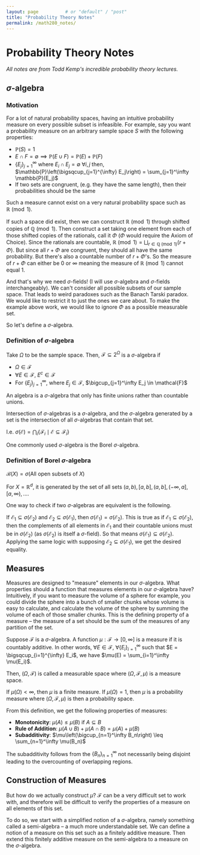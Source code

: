 ```yaml
---
layout: page          # or "default" / "post"
title: "Probability Theory Notes"
permalink: /math280_notes/
---
```


# Probability Theory Notes

*All notes are from Todd Kemp's incredible probability theory lectures.*

## $\sigma$-algebra

### Motivation

For a lot of natural probability spaces, having an intuitive probability measure on every possible subset is infeasible. For example, say you want a probability measure on an arbitrary sample space $S$ with the following properties:

- $\mathbb{P}(S) = 1$
- $E \cap F = \emptyset \implies \mathbb{P}(E \cup F) = \mathbb{P}(E) + \mathbb{P}(F)$
- $\{E_j\}_{j=1}^{\infty}$ where $E_i \cap E_j = \emptyset$ $\forall i, j$ then, $\mathbb{P}\left(\bigsqcup_{j=1}^{\infty} E_j\right) = \sum_{j=1}^\infty \mathbb{P}(E_j)$
- If two sets are congruent, (e.g. they have the same length), then their probabilities should be the same

Such a measure cannot exist on a very natural probability space such as $\mathbb{R} \pmod{1}$.

If such a space did exist, then we can construct $\mathbb{R} \pmod{1}$ through shifted copies of $\mathbb{Q} \pmod{1}$. Then construct a set taking one element from each of those shifted copies of the rationals, call it $\Phi$ ($\Phi$ would require the Axiom of Choice). Since the rationals are countable, $\mathbb{R} \pmod{1} = \bigsqcup_{r \in \mathbb{Q} \pmod{1}} (r + \Phi)$. But since all $r + \Phi$ are congruent, they should all have the same probability. But there's also a countable number of $r + \Phi$'s. So the measure of $r+\Phi$ can either be $0$ or $\infty$ meaning the measure of $\mathbb{R} \pmod{1}$ cannot equal $1$.

And that's why we need $\sigma$-fields! (I will use $\sigma$-algebra and $\sigma$-fields interchangeably). We can't consider all possible subsets of our sample space. That leads to weird paradoxes such as the Banach Tarski paradox. We would like to restrict it to just the ones we care about. To make the example above work, we would like to ignore $\Phi$ as a possible measurable set.

So let's define a $\sigma$-algebra.

### Definition of $\sigma$-algebra

Take $\Omega$ to be the sample space. Then, $\mathcal{F} \subseteq 2^\Omega$ is a $\sigma$-algebra if

- $\Omega \in \mathcal{F}$
- $\forall E \in \mathcal{F}$, $E^c \in \mathcal{F}$
- For $\{E_j\}_{j=1}^\infty$, where $E_j \in \mathcal{F}$, $\bigcup_{j=1}^\infty E_j \in \mathcal{F}$

An algebra is a $\sigma$-algebra that only has finite unions rather than countable unions.

Intersection of $\sigma$-algebras is a $\sigma$-algebra, and the $\sigma$-algebra generated by a set is the intersection of all $\sigma$-algebras that contain that set.

I.e. $\sigma(\mathcal{E}) = \bigcap_i \left\{\mathcal{F}_i \mid \mathcal{E} \subseteq \mathcal{F}_i\right\}$

One commonly used $\sigma$-algebra is the Borel $\sigma$-algebra.

### Definition of Borel $\sigma$-algebra

$\mathcal{B}(X) = \sigma(\text{All open subsets of } X)$

For $X = \mathbb{R}^d$, it is generated by the set of all sets $(a, b), [a, b], (a, b], (-\infty, a], [a, \infty), \ldots$.

One way to check if two $\sigma$-algebras are equivalent is the following.

If $\mathcal{E}_1 \subseteq \sigma(\mathcal{E}_2)$ and $\mathcal{E}_2 \subseteq \sigma(\mathcal{E}_1)$, then $\sigma(\mathcal{E}_1) = \sigma(\mathcal{E}_2)$. This is true as if $\mathcal{E}_1 \subseteq \sigma(\mathcal{E}_2)$, then the complements of all elements in $\mathcal{E}_1$ and their countable unions must be in $\sigma(\mathcal{E}_2)$ (as $\sigma(\mathcal{E}_2)$ is itself a $\sigma$-field). So that means $\sigma(\mathcal{E}_1) \subseteq \sigma(\mathcal{E}_2)$. Applying the same logic with supposing $\mathcal{E}_2 \subseteq \sigma(\mathcal{E}_1)$, we get the desired equality.

## Measures

Measures are designed to "measure" elements in our $\sigma$-algebra. What properties should a function that measures elements in our $\sigma$-algebra have? Intuitively, if you want to measure the volume of a sphere for example, you could divide the sphere into a bunch of smaller chunks whose volume is easy to calculate, and calculate the volume of the sphere by summing the volume of each of those smaller chunks. This is the defining property of a measure – the measure of a set should be the sum of the measures of any partition of the set.

Suppose $\mathcal{F}$ is a $\sigma$-algebra. A function $\mu: \mathcal{F} \rightarrow [0, \infty]$ is a measure if it is countably additive. In other words, $\forall E \in \mathcal{F}$, $\forall \{E_i\}_{i=1}^\infty$ such that $E = \bigsqcup_{i=1}^{\infty} E_i$, we have $\mu(E) = \sum_{i=1}^\infty \mu(E_i)$.

Then, $(\Omega, \mathcal{F})$ is called a measurable space where $(\Omega, \mathcal{F}, \mu)$ is a measure space.

If $\mu(\Omega) < \infty$, then $\mu$ is a finite measure. If $\mu(\Omega) = 1$, then $\mu$ is a probability measure where $(\Omega, \mathcal{F}, \mu)$ is then a probability space.

From this definition, we get the following properties of measures:

- **Monotonicity**: $\mu(A) \leq \mu(B)$ if $A \subseteq B$
- **Rule of Addition**: $\mu(A \cup B) + \mu(A \cap B) = \mu(A) + \mu(B)$
- **Subadditivity**: $\mu\left(\bigcup_{n=1}^\infty B_n\right) \leq \sum_{n=1}^\infty \mu(B_n)$

The subadditivity follows from the $\{B_n\}_{n=1}^\infty$ not necessarily being disjoint leading to the overcounting of overlapping regions.

## Construction of Measures

But how do we actually construct $\mu$? $\mathcal{F}$ can be a very difficult set to work with, and therefore will be difficult to verify the properties of a measure on all elements of this set.

To do so, we start with a simplified notion of a $\sigma$-algebra, namely something called a semi-algebra – a much more understandable set. We can define a notion of a measure on this set such as a finitely additive measure. Then extend this finitely additive measure on the semi-algebra to a measure on the $\sigma$-algebra.